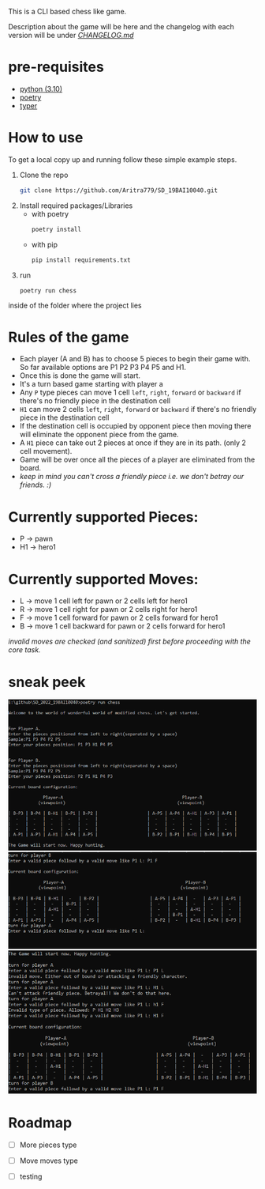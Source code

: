 This is a CLI based chess like game.

Description about the game will be here and the changelog with each version will be under [*CHANGELOG.md*](./CHANGELOG.md)

# pre-requisites
* [python (3.10)](https://www.python.org/)
* [poetry](https://python-poetry.org/)
* [typer](https://typer.tiangolo.com/)
# How to use

To get a local copy up and running follow these simple example steps.

1. Clone the repo
   ```sh
   git clone https://github.com/Aritra779/SD_19BAI10040.git
   ```
2. Install required packages/Libraries
    - with poetry
        ```sh
        poetry install
        ```
    - with pip
        ```sh
        pip install requirements.txt
        ```
3. run
    ```
    poetry run chess
    ```
inside of the folder where the project lies

# Rules of the game
* Each player (A and B) has to choose 5 pieces to begin their game with. So far available options are P1 P2 P3 P4 P5 and H1.
* Once this is done the game will start.
* It's a turn based game starting with player a
* Any `P` type pieces can move 1 cell `left`, `right`, `forward` or `backward` if there's no friendly piece in the destination cell
* `H1` can move 2 cells `left`, `right`, `forward` or `backward` if there's no friendly piece in the destination cell
* If the destination cell is occupied by opponent piece then moving there will eliminate the opponent piece from the game.
* A `H1` piece can take out 2 pieces at once if they are in its path. (only 2 cell movement).
* Game will be over once all the pieces of a player are eliminated from the board.
* *keep in mind you can't cross a friendly piece i.e. we don't betray our friends. :)* 
# Currently supported Pieces:
* P -> pawn
* H1 -> hero1

# Currently supported Moves:
* L -> move 1 cell left for pawn or 2 cells left for hero1
* R -> move 1 cell right for pawn or 2 cells right for hero1
* F -> move 1 cell forward for pawn or 2 cells forward for hero1
* B -> move 1 cell backward for pawn or 2 cells forward for hero1

*invalid moves are checked (and sanitized) first before proceeding with the core task.*

# sneak peek

![initial Game][initialize_ss]
![during Game][rungame_ss]
![validity Check][validity_ss]
# Roadmap

- [ ] More pieces type
- [ ] Move moves type
- [ ] testing 


[initialize_ss]: images/initialScreen.png
[rungame_ss]: images/rungame.png
[validity_ss]: images/validityCheck.png